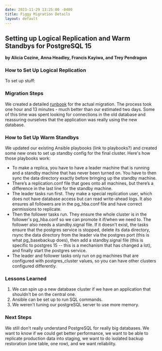 ```yaml
---
date: 2023-11-29 13:25:00 -0400
title: Figgy Migration Details
layout: default
---
```


## Setting up Logical Replication and Warm Standbys for PostgreSQL 15
**by Alicia Cozine, Anna Headley, Francis Kayiwa, and Trey Pendragon**

### How to Set Up Logical Replication

To set up stuff:

### Migration Steps

We created a detailed [runbook](https://github.com/pulibrary/figgy/issues/5903) for the actual migration. The process took one hour and 13 minutes - much better than our estimated two days. Some of this time was spent looking for connections in the old database and reassuring ourselves that the application was really using the new database.

### How to Set Up Warm Standbys

We updated our existing Ansible playbooks (link to playbooks?) and created some new ones to set up standby config for the final cluster. Here's how those playbooks work:
- To make a replica, you have to have a leader machine that is running and a standby machine that has never been turned on. You have to then sync the data directory exactly before bringing up the standby machine.
- There’s a replication.conf file that goes onto all machines, but there’s a difference in the last line for the standby machine.
- The leader tasks run first. They make a special replication user, which does not have database access but can read write-ahead logs. It also ensures all followers are in the pg_hba.conf file and have correct permissions to replicate.
- Then the follower tasks run. They ensure the whole cluster is in the follower's pg_hba.conf so we can promote it if/when we need to. The follower also needs a standby.signal file. If it doesn't exist, the tasks ensure that the postgres service is stopped, delete its data directory, rsync the data directory from the leader via the postgres port (this is what pg_basebackup does), then add a standby.signal file (this is specific to postgres 15 -- this is a mechanism that has changed a lot), and finally start the postgres service.
- The leader and follower tasks only run on pg machines that are configured with postgres_cluster values, so you can have other clusters configured differently.


### Lessons Learned

1. We can spin up a new database cluster if we have an application that shouldn't be on the central one.
1. Ansible can be set up to run SQL commands.
1. We weren't tuning our postgreSQL server to use more memory.

### Next Steps

We still don't really understand PostgreSQL for really big databases. We want to know if we could get better performance, we want to be able to replicate production data into staging, we want to do isolated backup restoration (one table, one row), and we want reliability.

